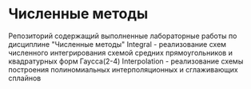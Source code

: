 # Численные методы

Репозиторий содержащий выполненные лабораторные работы по дисциплине "Численные методы"
Integral - реализование схем численного интегрирования схемой средних прямоугольников и квадратурных форм Гаусса(2-4)
Interpolation - реализование схемы построения полиномиальных интерполяционных и сглаживающих сплайнов
